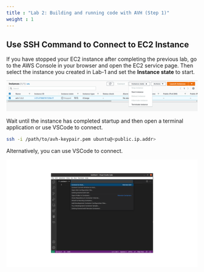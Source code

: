 ```yaml
---
title : "Lab 2: Building and running code with AVH (Step 1)"
weight : 1
---
```



## Use SSH Command to Connect to EC2 Instance

If you have stopped your EC2 instance after completing the previous lab, go to the AWS Console in your browser and open the EC2 service page. Then select the instance you created in Lab-1 and set the **Instance state** to start.

![instance_restart](/static/restart-ec2.png)

Wait until the instance has completed startup and then open a terminal application or use VSCode to connect.

```bash
ssh -i /path/to/avh-keypair.pem ubuntu@<public.ip.addr>
```

Alternatively, you can use VSCode to connect.

![vscode-ssh](/static/vscode-ssh-2.png)
